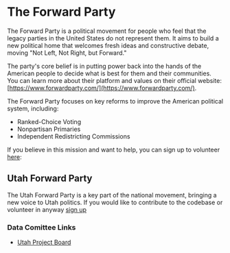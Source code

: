 # The Forward Party

The Forward Party is a political movement for people who feel that the legacy parties in the United States do not represent them. It aims to build a new political home that welcomes fresh ideas and constructive debate, moving "Not Left, Not Right, but Forward."

The party's core belief is in putting power back into the hands of the American people to decide what is best for them and their communities. You can learn more about their platform and values on their official website: [https://www.forwardparty.com/](https://www.forwardparty.com/).

The Forward Party focuses on key reforms to improve the American political system, including:
*   Ranked-Choice Voting
*   Nonpartisan Primaries
*   Independent Redistricting Commissions

If you believe in this mission and want to help, you can sign up to volunteer [here](https://home.forwardparty.com/your_dashboard):

## Utah Forward Party

The Utah Forward Party is a key part of the national movement, bringing a new voice to Utah politics. If you would like to contribute to the codebase or volunteer in anyway [sign up](https://www.utahforwardparty.org/volunteer)

### Data Comittee Links 

  - [Utah Project Board](https://github.com/orgs/forward-data/projects)

